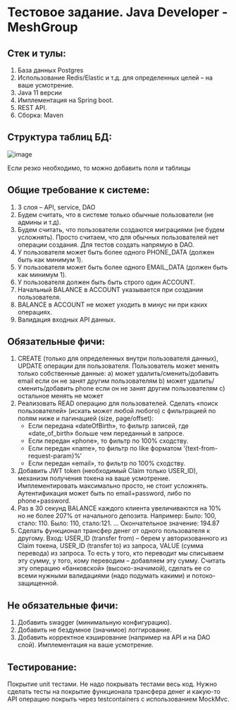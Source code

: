 # Тестовое задание. Java Developer - MeshGroup

Стек и тулы:
--------------------
1.	База данных Postgres
2.	Использование Redis/Elastic и т.д. для определенных целей – на ваше усмотрение.
3.	Java 11 версии
4.	Имплементация на Spring boot.
5.	REST API.
6.	Сборка: Maven
   
Структура таблиц БД:
--------------------
![image](https://github.com/zig199/testTask/assets/90459281/c7ba3068-2c7f-44d5-9267-301a0e020667)

Если резко необходимо, то можно добавить поля и таблицы

Общие требование к системе:
--------------------
1.	3 слоя – API, service, DAO
2.	Будем считать, что в системе только обычные пользователи (не админы и т.д).
3.	Будем считать, что пользователи создаются миграциями (не будем усложнять). Просто считаем, что для обычных пользователей нет операции создания. Для тестов создать напрямую в DAO.
4.	У пользователя может быть более одного PHONE_DATA (должен быть как минимум 1).
5.	У пользователя может быть более одного EMAIL_DATA (должен быть как минимум 1).
6.	У пользователя должен быть быть строго один ACCOUNT.
7.	Начальный BALANCE в ACCOUNT указывается при создании пользователя.
8.	BALANCE в ACCOUNT не может уходить в минус ни при каких операциях.
9.	Валидация входных API данных.

Обязательные фичи:
--------------------
1.	CREATE (только для определенных внутри пользователя данных), UPDATE операции для пользователя. Пользователь может менять только собственные данные:
a)	может удалить/сменить/добавить email если он не занят другим пользователям
b)	может удалить/сменить/добавить phone если он не занят другим пользователям
c)	остальное менять не может
2.	Реализовать READ операцию для пользователей. Сделать «поиск пользователей» (искать может любой любого) с фильтрацией по полям ниже и пагинацией (size, page/offset): 
    - Если передана «dateOfBirth», то фильтр записей, где «date_of_birth» больше чем переданный в запросе.
    - Если передан «phone», то фильтр по 100% сходству.
    - Если передан «name», то фильтр по like форматом ‘{text-from-request-param}%’
    - Если передан «email», то фильтр по 100% сходству.
3.	Добавить JWT token (необходимый Claim только USER_ID), механизм получения токена на ваше усмотрение. Имплементировать максимально просто, не стоит усложнять. Аутентификация может быть по email+password, либо по phone+password.
4.	Раз в 30 секунд BALANCE каждого клиента увеличиваются на 10% но не более 207% от начального депозита.
Например:
Было: 100, стало: 110.
Было: 110, стало:121.
…
Окончательное значение: 194.87
5.	Сделать функционал трансфер денег от одного пользователя к другому.
Вход: USER_ID (transfer from) – берем у авторизованного из Claim токена, USER_ID (transfer to) из запроса, VALUE (сумма перевода) из запроса.
То есть у того, кто переводит мы списываем эту сумму, у того, кому переводим – добавляем эту сумму.
Считать эту операцию «банковской» (высоко-значимой), сделать ее со всеми нужными валидациями (надо подумать какими) и потоко-защищенной.

Не обязательные фичи:
--------------------
1.	Добавить swagger (минимальную конфигурацию).
2.	Добавить не бездумное (значимое) логгирование.
3.	Добавить корректное кэширование (например на API и на DAO слой). Имплементация на ваше усмотрение.

Тестирование:
--------------------
Покрытие unit тестами. Не надо покрывать тестами весь код. Нужно сделать тесты на покрытие функционала трансфера денег и какую-то API операцию покрыть через testcontainers с использованием MockMvc.

